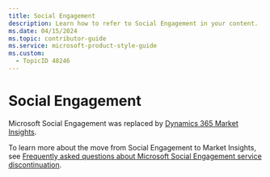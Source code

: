```yaml
---
title: Social Engagement
description: Learn how to refer to Social Engagement in your content.
ms.date: 04/15/2024
ms.topic: contributor-guide
ms.service: microsoft-product-style-guide
ms.custom:
  - TopicID 48246
---
```



# Social Engagement

Microsoft Social Engagement was replaced by [Dynamics 365 Market Insights](~\a_z_names_terms\m\market-insights.md).

To learn more about the move from Social Engagement to Market Insights, see [Frequently asked questions about Microsoft Social Engagement service discontinuation](https://docs.microsoft.com/dynamics365/customer-engagement/social-engagement/eol/discontinuation-faq).